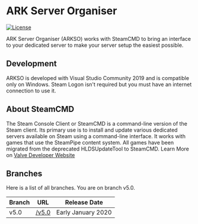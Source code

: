 # ARK Server Organiser
[![License](https://img.shields.io/github/license/CrackyStudio/arkso.svg)](https://github.com/CrackyStudio/arkso)

ARK Server Organiser (ARKSO) works with SteamCMD to bring an interface to your dedicated server to make your server setup the easiest possible.

## Development
ARKSO is developed with Visual Studio Community 2019 and is compatible only on Windows.
Steam Logon isn't required but you must have an internet connection to use it.

## About SteamCMD
The Steam Console Client or SteamCMD is a command-line version of the Steam client. Its primary use is to install and update various dedicated servers available on Steam using a command-line interface. It works with games that use the SteamPipe content system. All games have been migrated from the deprecated HLDSUpdateTool to SteamCMD. 
Learn More on [Valve Developer Website][VDW]

## Branches
Here is a list of all branches. You are on branch v5.0.

| Branch | URL | Release Date |
| ------ | ------ | ------ |
| v5.0 | [/v5.0][v5.0] | Early January 2020 |

[v5.0]: <https://github.com/CrackyStudio/arkso/tree/v5.0>
[VDW]: <https://developer.valvesoftware.com/wiki/SteamCMD>